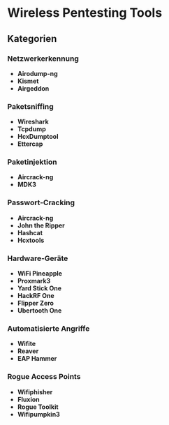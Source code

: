 # Wireless Pentesting Tools


## Kategorien

### Netzwerkerkennung
- **Airodump-ng**
- **Kismet**
- **Airgeddon**

### Paketsniffing
- **Wireshark**
- **Tcpdump**
- **HcxDumptool**
- **Ettercap**

### Paketinjektion
- **Aircrack-ng**
- **MDK3**

### Passwort-Cracking
- **Aircrack-ng**
- **John the Ripper**
- **Hashcat**
- **Hcxtools**

### Hardware-Geräte
- **WiFi Pineapple**
- **Proxmark3**
- **Yard Stick One**
- **HackRF One**
- **Flipper Zero**
- **Ubertooth One**

### Automatisierte Angriffe
- **Wifite**
- **Reaver**
- **EAP Hammer**

### Rogue Access Points
- **Wifiphisher**
- **Fluxion**
- **Rogue Toolkit**
- **Wifipumpkin3**
